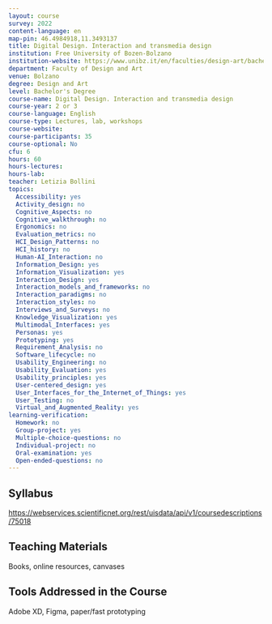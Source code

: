 ```yaml
---
layout: course
survey: 2022
content-language: en
map-pin: 46.4984918,11.3493137
title: Digital Design. Interaction and transmedia design
institution: Free University of Bozen-Bolzano
institution-website: https://www.unibz.it/en/faculties/design-art/bachelor-design/course-offering/ 
department: Faculty of Design and Art
venue: Bolzano
degree: Design and Art
level: Bachelor's Degree
course-name: Digital Design. Interaction and transmedia design
course-year: 2 or 3
course-language: English
course-type: Lectures, lab, workshops
course-website: 
course-participants: 35
course-optional: No
cfu: 6
hours: 60
hours-lectures: 
hours-lab: 
teacher: Letizia Bollini
topics: 
  Accessibility: yes
  Activity_design: no
  Cognitive_Aspects: no
  Cognitive_walkthrough: no
  Ergonomics: no
  Evaluation_metrics: no
  HCI_Design_Patterns: no
  HCI_history: no
  Human-AI_Interaction: no
  Information_Design: yes
  Information_Visualization: yes
  Interaction_Design: yes
  Interaction_models_and_frameworks: no
  Interaction_paradigms: no
  Interaction_styles: no
  Interviews_and_Surveys: no
  Knowledge_Visualization: yes
  Multimodal_Interfaces: yes
  Personas: yes
  Prototyping: yes
  Requirement_Analysis: no
  Software_lifecycle: no
  Usability_Engineering: no
  Usability_Evaluation: yes
  Usability_principles: yes
  User-centered_design: yes
  User_Interfaces_for_the_Internet_of_Things: yes
  User_Testing: no
  Virtual_and_Augmented_Reality: yes
learning-verification: 
  Homework: no 
  Group-project: yes 
  Multiple-choice-questions: no 
  Individual-project: no 
  Oral-examination: yes 
  Open-ended-questions: no 
---
```



## Syllabus 
https://webservices.scientificnet.org/rest/uisdata/api/v1/coursedescriptions/75018

## Teaching Materials 
Books, online resources, canvases

## Tools Addressed in the Course 
Adobe XD, Figma, paper/fast prototyping
